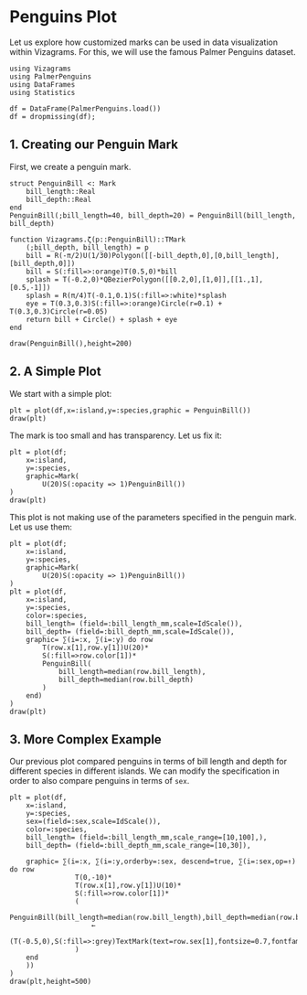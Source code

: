 # Penguins Plot

Let us explore how customized marks can be used in data visualization within Vizagrams.
For this, we will use the famous Palmer Penguins dataset.

```@example 1
using Vizagrams
using PalmerPenguins
using DataFrames
using Statistics

df = DataFrame(PalmerPenguins.load())
df = dropmissing(df);
```

## 1. Creating our Penguin Mark

First, we create a penguin mark.

```@example 1
struct PenguinBill <: Mark
    bill_length::Real
    bill_depth::Real
end
PenguinBill(;bill_length=40, bill_depth=20) = PenguinBill(bill_length, bill_depth)

function Vizagrams.ζ(p::PenguinBill)::TMark
    (;bill_depth, bill_length) = p
    bill = R(-π/2)U(1/30)Polygon([[-bill_depth,0],[0,bill_length],[bill_depth,0]])
    bill = S(:fill=>:orange)T(0.5,0)*bill
    splash = T(-0.2,0)*QBezierPolygon([[0.2,0],[1,0]],[[1.,1],[0.5,-1]])
    splash = R(π/4)T(-0.1,0.1)S(:fill=>:white)*splash
    eye = T(0.3,0.3)S(:fill=>:orange)Circle(r=0.1) + T(0.3,0.3)Circle(r=0.05)
    return bill + Circle() + splash + eye
end

draw(PenguinBill(),height=200)
```

## 2. A Simple Plot

We start with a simple plot:

```@example 1
plt = plot(df,x=:island,y=:species,graphic = PenguinBill())
draw(plt)
```
The mark is too small and has transparency. Let us fix it:
```@example 1
plt = plot(df;
    x=:island,
    y=:species,
    graphic=Mark(
        U(20)S(:opacity => 1)PenguinBill())
)
draw(plt)
```

This plot is not making use of the parameters specified in the penguin mark. Let us
use them:

```@example 1
plt = plot(df;
    x=:island,
    y=:species,
    graphic=Mark(
        U(20)S(:opacity => 1)PenguinBill())
)
plt = plot(df,
    x=:island,
    y=:species,
    color=:species,
    bill_length= (field=:bill_length_mm,scale=IdScale()),
    bill_depth= (field=:bill_depth_mm,scale=IdScale()),
    graphic= ∑(i=:x, ∑(i=:y) do row
        T(row.x[1],row.y[1])U(20)*
        S(:fill=>row.color[1])*
        PenguinBill(
            bill_length=median(row.bill_length),
            bill_depth=median(row.bill_depth)
        )
    end)
)
draw(plt)
```

## 3. More Complex Example

Our previous plot compared penguins in terms of bill length and depth for different species in different islands.
We can modify the specification in order to also compare penguins in terms of `sex`.

```@example 1
plt = plot(df,
    x=:island,
    y=:species,
    sex=(field=:sex,scale=IdScale()),
    color=:species,
    bill_length= (field=:bill_length_mm,scale_range=[10,100],),
    bill_depth= (field=:bill_depth_mm,scale_range=[10,30]),
    
    graphic= ∑(i=:x, ∑(i=:y,orderby=:sex, descend=true, ∑(i=:sex,op=↑) do row
                T(0,-10)*
                T(row.x[1],row.y[1])U(10)*
                S(:fill=>row.color[1])*
                (
                    PenguinBill(bill_length=median(row.bill_length),bill_depth=median(row.bill_depth))
                    ←
                    (T(-0.5,0),S(:fill=>:grey)TextMark(text=row.sex[1],fontsize=0.7,fontfamily="monospace"))
                )
    end
    ))
)
draw(plt,height=500)
```
